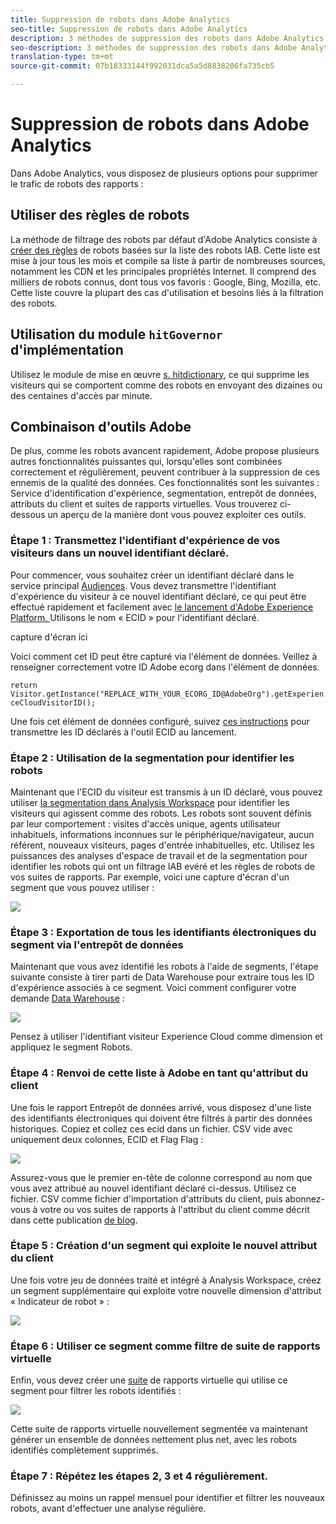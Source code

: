 ```yaml
---
title: Suppression de robots dans Adobe Analytics
seo-title: Suppression de robots dans Adobe Analytics
description: 3 méthodes de suppression des robots dans Adobe Analytics
seo-description: 3 méthodes de suppression des robots dans Adobe Analytics
translation-type: tm+mt
source-git-commit: 07b18333144f992031dca5a5d8838206fa735cb5

---
```



# Suppression de robots dans Adobe Analytics

Dans Adobe Analytics, vous disposez de plusieurs options pour supprimer le trafic de robots des rapports :

## Utiliser des règles de robots

La méthode de filtrage des robots par défaut d'Adobe Analytics consiste à [créer des règles](/help/admin/admin/bot-removal/bot-rules.md) de robots basées sur la liste des robots IAB. Cette liste est mise à jour tous les mois et compile sa liste à partir de nombreuses sources, notamment les CDN et les principales propriétés Internet. Il comprend des milliers de robots connus, dont tous vos favoris : Google, Bing, Mozilla, etc. Cette liste couvre la plupart des cas d'utilisation et besoins liés à la filtration des robots.

## Utilisation du module `hitGovernor` d'implémentation

Utilisez le module de mise en œuvre [s. hitdictionary](https://docs.adobe.com/content/help/en/analytics/implementation/javascript-implementation/plugins/hitgovernor.html), ce qui supprime les visiteurs qui se comportent comme des robots en envoyant des dizaines ou des centaines d'accès par minute.

## Combinaison d'outils Adobe

De plus, comme les robots avancent rapidement, Adobe propose plusieurs autres fonctionnalités puissantes qui, lorsqu'elles sont combinées correctement et régulièrement, peuvent contribuer à la suppression de ces ennemis de la qualité des données. Ces fonctionnalités sont les suivantes : Service d'identification d'expérience, segmentation, entrepôt de données, attributs du client et suites de rapports virtuelles. Vous trouverez ci-dessous un aperçu de la manière dont vous pouvez exploiter ces outils.

### Étape 1 : Transmettez l'identifiant d'expérience de vos visiteurs dans un nouvel identifiant déclaré.

Pour commencer, vous souhaitez créer un identifiant déclaré dans le service principal [Audiences](https://docs.adobe.com/content/help/en/core-services/interface/audiences/audience-library.html). Vous devez transmettre l'identifiant d'expérience du visiteur à ce nouvel identifiant déclaré, ce qui peut être effectué rapidement et facilement avec [le lancement d'Adobe Experience Platform. ](https://docs.adobe.com/content/help/en/launch/using/implement/solutions/idservice-save.html) Utilisons le nom « ECID » pour l'identifiant déclaré.

capture d'écran ici

Voici comment cet ID peut être capturé via l'élément de données. Veillez à renseigner correctement votre ID Adobe ecorg dans l'élément de données.

```return Visitor.getInstance("REPLACE_WITH_YOUR_ECORG_ID@AdobeOrg").getExperienceCloudVisitorID();```

Une fois cet élément de données configuré, suivez [ces instructions](https://docs.adobe.com/content/help/en/launch/using/implement/solutions/idservice-save.html) pour transmettre les ID déclarés à l'outil ECID au lancement.

### Étape 2 : Utilisation de la segmentation pour identifier les robots

Maintenant que l'ECID du visiteur est transmis à un ID déclaré, vous pouvez utiliser [la segmentation dans Analysis Workspace](https://docs.adobe.com/content/help/en/analytics/analyze/analysis-workspace/components/t-freeform-project-segment.html) pour identifier les visiteurs qui agissent comme des robots. Les robots sont souvent définis par leur comportement : visites d'accès unique, agents utilisateur inhabituels, informations inconnues sur le périphérique/navigateur, aucun référent, nouveaux visiteurs, pages d'entrée inhabituelles, etc. Utilisez les puissances des analyses d'espace de travail et de la segmentation pour identifier les robots qui ont un filtrage IAB evéré et les règles de robots de vos suites de rapports. Par exemple, voici une capture d'écran d'un segment que vous pouvez utiliser :

![](assets/bot-filter-seg1.png)

### Étape 3 : Exportation de tous les identifiants électroniques du segment via l'entrepôt de données

Maintenant que vous avez identifié les robots à l'aide de segments, l'étape suivante consiste à tirer parti de Data Warehouse pour extraire tous les ID d'expérience associés à ce segment. Voici comment configurer votre demande [Data Warehouse](https://docs.adobe.com/content/help/en/analytics/export/data-warehouse/data-warehouse.html) :

![](assets/bot-dwh-3.png)

Pensez à utiliser l'identifiant visiteur Experience Cloud comme dimension et appliquez le segment Robots.

### Étape 4 : Renvoi de cette liste à Adobe en tant qu'attribut du client

Une fois le rapport Entrepôt de données arrivé, vous disposez d'une liste des identifiants électroniques qui doivent être filtrés à partir des données historiques. Copiez et collez ces ecid dans un fichier. CSV vide avec uniquement deux colonnes, ECID et Flag Flag :

![](assets/bot-csv-4.png)

Assurez-vous que le premier en-tête de colonne correspond au nom que vous avez attribué au nouvel identifiant déclaré ci-dessus. Utilisez ce fichier. CSV comme fichier d'importation d'attributs du client, puis abonnez-vous à votre ou vos suites de rapports à l'attribut du client comme décrit dans cette publication [de blog](https://theblog.adobe.com/link-digital-behavior-customers).

### Étape 5 : Création d'un segment qui exploite le nouvel attribut du client

Une fois votre jeu de données traité et intégré à Analysis Workspace, créez un segment supplémentaire qui exploite votre nouvelle dimension d'attribut « Indicateur de robot » :

![](assets/bot-filter-seg2.png)

### Étape 6 : Utiliser ce segment comme filtre de suite de rapports virtuelle

Enfin, vous devez créer une [suite](/help/components/vrs/vrs-about.md) de rapports virtuelle qui utilise ce segment pour filtrer les robots identifiés :

![](assets/bot-vrs.png)

Cette suite de rapports virtuelle nouvellement segmentée va maintenant générer un ensemble de données nettement plus net, avec les robots identifiés complètement supprimés.

### Étape 7 : Répétez les étapes 2, 3 et 4 régulièrement.

Définissez au moins un rappel mensuel pour identifier et filtrer les nouveaux robots, avant d'effectuer une analyse régulière.

